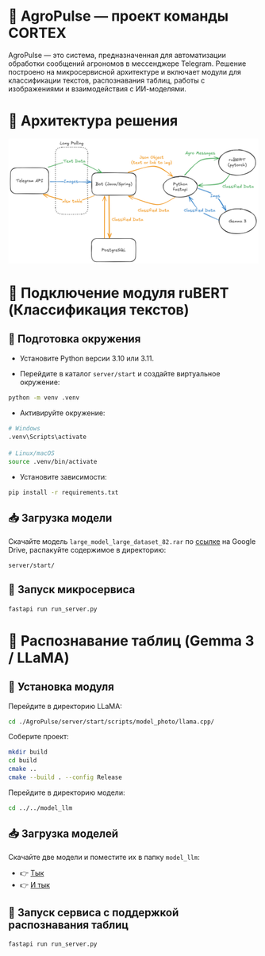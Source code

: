 # 🌱 AgroPulse — проект команды CORTEX

AgroPulse — это система, предназначенная для автоматизации обработки сообщений агрономов в мессенджере Telegram. Решение построено на микросервисной архитектуре и включает модули для классификации текстов, распознавания таблиц, работы с изображениями и взаимодействия с ИИ-моделями.

# 🧩 Архитектура решения

![image](https://github.com/CORTEXIES/AgroPulse/blob/f5cecbee73ec14ac9a7215ab59859a15d84ff16c/assets/structure.png?raw=true)


# 🧠 Подключение модуля ruBERT (Классификация текстов)

## 🔧 Подготовка окружения

- Установите Python версии 3.10 или 3.11.

- Перейдите в каталог `server/start` и создайте виртуальное окружение:

```bash
python -m venv .venv
```

- Активируйте окружение:

```bash
# Windows
.venv\Scripts\activate

# Linux/macOS
source .venv/bin/activate
```

- Установите зависимости:

```bash
pip install -r requirements.txt
```

## 📥 Загрузка модели

Скачайте модель `large_model_large_dataset_82.rar` по [ссылке](https://drive.google.com/drive/folders/17xnq0CM1wI_t5sfi8MtXsXZSVBRLZTtr?hl=ru) на Google Drive, распакуйте содержимое в директорию:

```
server/start/
```

## 🚀 Запуск микросервиса

```bash
fastapi run run_server.py
```

# 🧾 Распознавание таблиц (Gemma 3 / LLaMA)

## 🔧 Установка модуля

Перейдите в директорию LLaMA:

```bash
cd ./AgroPulse/server/start/scripts/model_photo/llama.cpp/
```

Соберите проект:

```bash
mkdir build
cd build
cmake ..
cmake --build . --config Release
```

Перейдите в директорию модели:

```bash
cd ../../model_llm
```

## 📥 Загрузка моделей

Скачайте две модели и поместите их в папку `model_llm`:

- 👉 [Тык](https://drive.google.com/uc?export=download&id=17ANQO9QpMENTyT8AGxZKYpbvX-__d0zR)
- 👉 [И тык](https://drive.google.com/file/d/1LE50gm6RAUW4uGc6JAcBZBsnysOCFl_R/view)

## 🚀 Запуск сервиса с поддержкой распознавания таблиц

```bash
fastapi run run_server.py
```
